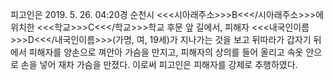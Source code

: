 피고인은 2019. 5. 26. 04:20경 순천시 <<<시아래주소>>>B<<</시아래주소>>>에 위치한 <<<학교>>>C<<</학교>>>학교 후문 앞 길에서, 피해자 <<<내국인이름>>>D<<</내국인이름>>>(가명, 여, 19세)가 지나가는 것을 보고 뒤따라가 갑자기 뒤에서 피해자를 양손으로 껴안아 가슴을 만지고, 피해자의 상의를 들어 올리고 속옷 안으로 손을 넣어 재차 가슴을 만졌다.
이로써 피고인은 피해자를 강제로 추행하였다.